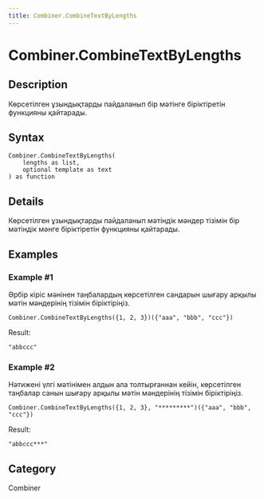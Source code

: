 ```yaml
---
title: Combiner.CombineTextByLengths
---
```


# Combiner.CombineTextByLengths


## Description

Көрсетілген ұзындықтарды пайдаланып бір мәтінге біріктіретін функцияны қайтарады.


## Syntax

```powerquery
Combiner.CombineTextByLengths(
    lengths as list,
    optional template as text
) as function
```


## Details

Көрсетілген ұзындықтарды пайдаланып мәтіндік мәндер тізімін бір мәтіндік мәнге біріктіретін функцияны қайтарады.


## Examples

### Example #1 
Әрбір кіріс мәнінен таңбалардың көрсетілген сандарын шығару арқылы мәтін мәндерінің тізімін біріктіріңіз.
```powerquery
Combiner.CombineTextByLengths({1, 2, 3})({"aaa", "bbb", "ccc"})
```

Result: 
```powerquery
"abbccc"
```


### Example #2 
Нәтижені үлгі мәтінімен алдын ала толтырғаннан кейін, көрсетілген таңбалар санын шығару арқылы мәтін мәндерінің тізімін біріктіріңіз.
```powerquery
Combiner.CombineTextByLengths({1, 2, 3}, "*********")({"aaa", "bbb", "ccc"})
```

Result: 
```powerquery
"abbccc***"
```




## Category
Combiner
